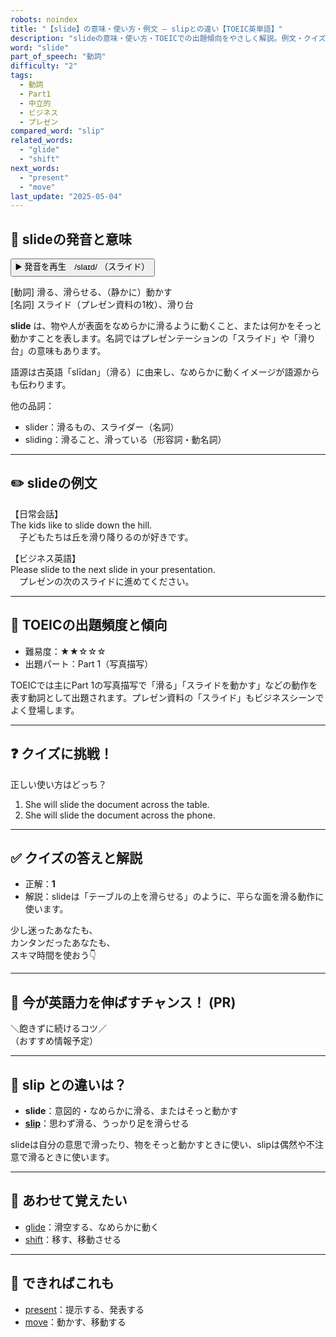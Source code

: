 ```yaml
---
robots: noindex
title: "【slide】の意味・使い方・例文 ― slipとの違い【TOEIC英単語】"
description: "slideの意味・使い方・TOEICでの出題傾向をやさしく解説。例文・クイズ付きでslipとの違いもわかりやすく学べます。"
word: "slide"
part_of_speech: "動詞"
difficulty: "2"
tags:
  - 動詞
  - Part1
  - 中立的
  - ビジネス
  - プレゼン
compared_word: "slip"
related_words:
  - "glide"
  - "shift"
next_words:
  - "present"
  - "move"
last_update: "2025-05-04"
---
```


## 🔰 slideの発音と意味

<button class="play-audio" onclick="playTTS('slide')">
  <span class="play-audio-main">
    ▶️ 発音を再生　/slaɪd/
  </span>
  <span class="play-audio-sub">
    （スライド）
  </span>
</button>

[動詞] 滑る、滑らせる、（静かに）動かす  
[名詞] スライド（プレゼン資料の1枚）、滑り台

**slide** は、物や人が表面をなめらかに滑るように動くこと、または何かをそっと動かすことを表します。名詞ではプレゼンテーションの「スライド」や「滑り台」の意味もあります。

語源は古英語「slīdan」（滑る）に由来し、なめらかに動くイメージが語源からも伝わります。

他の品詞：  
- slider：滑るもの、スライダー（名詞）
- sliding：滑ること、滑っている（形容詞・動名詞）

---

## ✏️ slideの例文

【日常会話】  
The kids like to slide down the hill.  
　子どもたちは丘を滑り降りるのが好きです。

【ビジネス英語】  
Please slide to the next slide in your presentation.  
　プレゼンの次のスライドに進めてください。

---

## 🎯 TOEICの出題頻度と傾向

- 難易度：★★☆☆☆
- 出題パート：Part 1（写真描写）

TOEICでは主にPart 1の写真描写で「滑る」「スライドを動かす」などの動作を表す動詞として出題されます。プレゼン資料の「スライド」もビジネスシーンでよく登場します。

---

## ❓ クイズに挑戦！

正しい使い方はどっち？

1. She will slide the document across the table.  
2. She will slide the document across the phone.

---

## ✅ クイズの答えと解説

- 正解：**1**
- 解説：slideは「テーブルの上を滑らせる」のように、平らな面を滑る動作に使います。

少し迷ったあなたも、  
カンタンだったあなたも、  
スキマ時間を使おう👇️

---

## 🚀 今が英語力を伸ばすチャンス！ (PR)

<div class="info-center">
＼飽きずに続けるコツ／<br>  
（おすすめ情報予定）
</div>

---

## 🤔  slip との違いは？

- **slide**：意図的・なめらかに滑る、またはそっと動かす
- **[slip](/word/slip/)**：思わず滑る、うっかり足を滑らせる

slideは自分の意思で滑ったり、物をそっと動かすときに使い、slipは偶然や不注意で滑るときに使います。

---

## 🧩 あわせて覚えたい

- [glide](/word/glide/)：滑空する、なめらかに動く
- [shift](/word/shift/)：移す、移動させる

---

## 📖 できればこれも

- [present](/word/present/)：提示する、発表する
- [move](/word/move/)：動かす、移動する

<!-- cvid: aid17_bid27 -->
